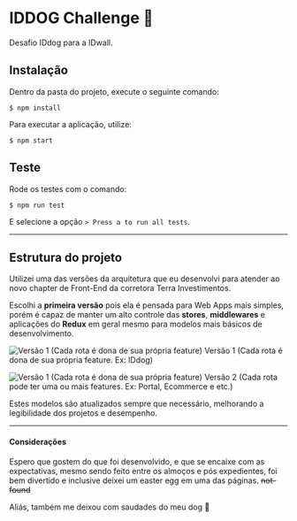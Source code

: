 # IDDOG Challenge  :rocket:

Desafio IDdog para a IDwall.

## Instalação
Dentro da pasta do projeto, execute o seguinte comando:

```
$ npm install
```
Para executar a aplicação, utilize:
```
$ npm start
```

## Teste
Rode os testes com o comando:

```
$ npm run test
```
E selecione a opção `> Press a to run all tests`.


------------

## Estrutura do projeto

Utilizei uma das versões da arquitetura que eu desenvolvi para atender ao novo chapter de Front-End da corretora Terra Investimentos.

Escolhi a **primeira versão** pois ela é pensada para Web Apps mais simples, porém é capaz de manter um alto controle das **stores**, **middlewares** e aplicações do **Redux** em geral mesmo para modelos mais básicos de desenvolvimento.

![Versão 1 (Cada rota é dona de sua própria feature)](https://i.imgur.com/yTNEDeP.png "Versão 1 (Cada rota é dona de sua própria feature)")
      Versão 1 (Cada rota é dona de sua própria feature. Ex: IDdog)

![Versão 1 (Cada rota é dona de sua própria feature)](https://i.imgur.com/lDrSZ8j.png "Versão 1 (Cada rota é dona de sua própria feature)")
      Versão 2 (Cada rota pode ter uma ou mais features. Ex: Portal, Ecommerce e etc.)


Estes modelos são atualizados sempre que necessário, melhorando a legibilidade dos projetos e desempenho.

------------

#### Considerações

Espero que gostem do que foi desenvolvido, e que se encaixe com as expectativas, mesmo sendo feito entre os almoços e pós expedientes, foi bem divertido e inclusive deixei um easter egg em uma das páginas. ~~not-found~~


Aliás, também me deixou com saudades do meu dog  :dog:
